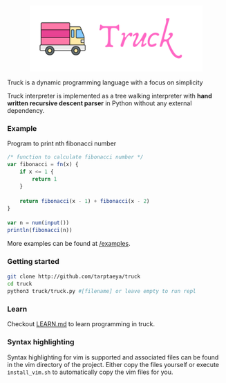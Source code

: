<p align="center"><img width="400px" height="auto" style="text-align: center; margin: auto;" src="https://github.com/Tarptaeya/Truck/blob/master/banner.png"></p>


Truck is a dynamic programming language with a focus on simplicity

Truck interpreter is implemented as a tree walking interpreter with **hand written recursive descent parser** in Python without any external dependency.

### Example
Program to print nth fibonacci number
```javascript
/* function to calculate fibonacci number */
var fibonacci = fn(x) {
    if x <= 1 {
        return 1
    }

    return fibonacci(x - 1) + fibonacci(x - 2)
}

var n = num(input())
println(fibonacci(n))
```
More examples can be found at [/examples](https://github.com/Tarptaeya/Truck/tree/master/examples).

### Getting started
```bash
git clone http://github.com/tarptaeya/truck
cd truck
python3 truck/truck.py #[filename] or leave empty to run repl
```

### Learn
Checkout [LEARN.md](https://github.com/Tarptaeya/Truck/tree/master/docs/LEARN.md) to learn programming in truck.

### Syntax highlighting
Syntax highlighting for vim is supported and associated files can be found in the vim directory of the project. Either copy the files yourself or execute `install_vim.sh` to automatically copy the vim files for you.
